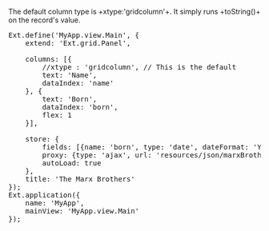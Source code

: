 The default column type is +xtype:'gridcolumn'+. It
simply runs +toString()+ on the record's value.

<pre class="runnable run">
Ext.define('MyApp.view.Main', {
    extend: 'Ext.grid.Panel',

    columns: [{
        //xtype : 'gridcolumn', // This is the default
        text: 'Name',
        dataIndex: 'name'
    }, {
        text: 'Born',
        dataIndex: 'born',
        flex: 1
    }],

    store: {
        fields: [{name: 'born', type: 'date', dateFormat: 'Y/m/d'}],
        proxy: {type: 'ajax', url: 'resources/json/marxBrothers.json'},
        autoLoad: true
    },
    title: 'The Marx Brothers'
});
Ext.application({
    name: 'MyApp',
    mainView: 'MyApp.view.Main'
});

</pre>
